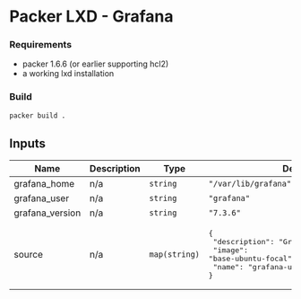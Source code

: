 # Packer LXD - Grafana

### Requirements
* packer 1.6.6 (or earlier supporting hcl2)
* a working lxd installation

### Build
```bash
packer build .
```
## Inputs

| Name | Description | Type | Default | Required |
|------|-------------|------|---------|:--------:|
| grafana\_home | n/a | `string` | `"/var/lib/grafana"` | no |
| grafana\_user | n/a | `string` | `"grafana"` | no |
| grafana\_version | n/a | `string` | `"7.3.6"` | no |
| source | n/a | `map(string)` | <pre>{<br>  "description": "Grafana - Ubuntu 20.04",<br>  "image": "base-ubuntu-focal",<br>  "name": "grafana-ubuntu-focal"<br>}</pre> | no |
